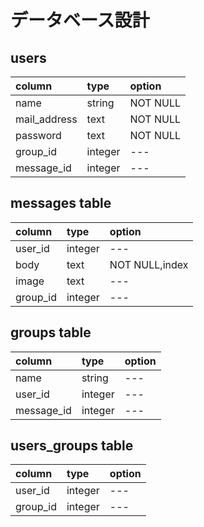 

# データベース設計

## users

|column     |    type   |option     |
|:--------- |:--------- |:--------- |
|name       |string     |NOT NULL   |
|mail_address|text       |NOT NULL   |
|password   |text       |NOT NULL   |
|group_id   |integer    |---        |
|message_id |integer    |---        |

## messages table

|column     |type       |option          |
|:--------- |:--------- |:-------------- |
|user_id    |integer    |---             |
|body       |text       |NOT NULL,index  |
|image      |text       |        ---     |
|group_id   |integer    |        ---     |



## groups table

|column     |type       |option     |
|:--------- |:--------- |:--------- |
|name       |string     |---        |
|user_id    |integer    |---        |
|message_id |integer    |---        |


## users_groups table

|column     |type       |option     |
|:--------- |:--------- |:--------- |
|user_id    |integer    |---        |
|group_id   |integer    | ---       |
